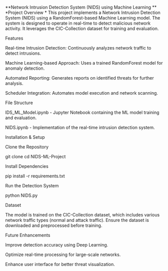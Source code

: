 **Network Intrusion Detection System (NIDS) using Machine Learning
**
*Project Overview
*
This project implements a Network Intrusion Detection System (NIDS) using a RandomForest-based Machine Learning model. The system is designed to operate in real-time to detect malicious network activity. It leverages the CIC-Collection dataset for training and evaluation.

Features

Real-time Intrusion Detection: Continuously analyzes network traffic to detect intrusions.

Machine Learning-based Approach: Uses a trained RandomForest model for anomaly detection.

Automated Reporting: Generates reports on identified threats for further analysis.

Scheduler Integration: Automates model execution and network scanning.

File Structure

IDS_ML_Model.ipynb - Jupyter Notebook containing the ML model training and evaluation.

NIDS.ipynb - Implementation of the real-time intrusion detection system.

Installation & Setup

Clone the Repository

git clone <repository-url>
cd NIDS-ML-Project

Install Dependencies

pip install -r requirements.txt

Run the Detection System

python NIDS.py

Dataset

The model is trained on the CIC-Collection dataset, which includes various network traffic types (normal and attack traffic). Ensure the dataset is downloaded and preprocessed before training.

Future Enhancements

Improve detection accuracy using Deep Learning.

Optimize real-time processing for large-scale networks.

Enhance user interface for better threat visualization.
